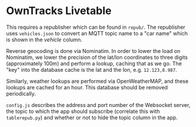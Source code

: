 # OwnTracks Livetable

This requires a republisher which can be found in `repub/`. The republisher uses
`vehicles.json` to convert an MQTT topic name to a "car name" which is shown
in the _vehicle_ column.

Reverse geocoding is done via Nominatim. In order to lower the load on Nominatim,
we lower the precision of the lat/lon coordinates to three digits (approximately
100m) and perform a lookup, caching that as we go. The "key" into the database
cache is the lat and the lon, e.g. `12.123,8.987`.

Similarly, weather lookups are performed via OpenWeatherMAP, and these lookups
are cached for an hour. This database should be removed periodically.

`config.js` describes the address and port number of the Websocket server, the
topic to which the app should subscribe (correlate this with `tablerepub.py`)
and whether or not to hide the topic column in the app.

